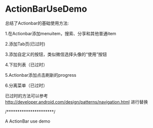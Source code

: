 ActionBarUseDemo
================

总结了Actionbar的基础使用方法:

1.在Actionbar添加menuitem，搜索、分享和其他普通item

2.添加Tab页(已过时)

3.添加自定义的按钮，类似微信选择头像的“使用”按钮

4.下拉列表（已过时）

5.Actionbar添加点击刷新的progress

6.分离菜单（已过时）

已过时的方法可以参考 http://developer.android.com/design/patterns/navigation.html 进行替换

/**********************/

A ActionBar use demo
